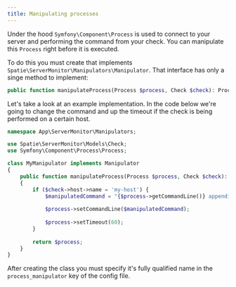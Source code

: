 ```yaml
---
title: Manipulating processes
---
```


Under the hood `Symfony\Component\Process` is used to connect to your server and performing the command from your check.  You can manipulate this `Process` right before it is executed.

To do this you must create that implements `Spatie\ServerMonitor\Manipulators\Manipulator`. That interface has only a singe method to implement:

```php
public function manipulateProcess(Process $process, Check $check): Process;
```

Let's take a look at an example implementation. In the code below we're going to change the command and up the timeout if the check is being performed on a certain host.

```php
namespace App\ServerMonitor\Manipulators;

use Spatie\ServerMonitor\Models\Check;
use Symfony\Component\Process\Process;

class MyManipulator implements Manipulator
{
    public function manipulateProcess(Process $process, Check $check): Process
    {
        if ($check->host->name = 'my-host') {
            $manipulatedCommand = "{$process->getCommandLine()} appending extra options";
            
            $process->setCommandLine($manipulatedCommand);
            
            $process->setTimeout(60);
        }
        
        return $process;
    }
}

```

After creating the class you must specify it's fully qualified name in the `process_manipulator` key of the config file.
